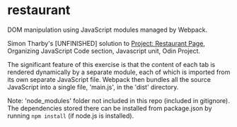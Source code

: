 # restaurant

DOM manipulation using JavaScript modules managed by Webpack.

Simon Tharby's [UNFINISHED] solution to [Project: Restaurant Page](https://www.theodinproject.com/courses/javascript/lessons/restaurant-page?ref=lnav), Organizing JavaScript Code section, Javascript unit, Odin Project.

The significant feature of this exercise is that the content of each tab is rendered dynamically by a separate module, each of which is imported from its own separate JavaScript file. Webpack then bundles all the source JavaScript into a single file, 'main.js', in the 'dist' directory.

Note: 'node_modules' folder not included in this repo (included in gitignore). The dependencies stored there can be installed from package.json by running <code>npm install</code> (if node.js is installed).

